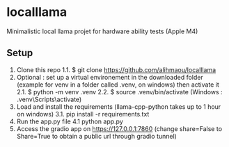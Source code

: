 # localllama
Minimalistic local llama projet for hardware ability tests (Apple M4)

## Setup
1. Clone this repo
1.1. $ git clone https://github.com/alihmaou/localllama
2. Optional : set up a virtual environement in the downloaded folder (example for venv in a folder called .venv, on windows) then activate it
2.1. $ python -m venv .venv 
2.2. $ source .venv/bin/activate (Windows : .venv\Scripts\activate)
3. Load and install the requirements (llama-cpp-python takes up to 1 hour on windows)
3.1. pip install -r requirements.txt
4. Run the app.py file 
4.1 python app.py
5. Access the gradio app on https://127.0.0.1:7860 (change share=False to Share=True to obtain a public url through gradio tunnel)